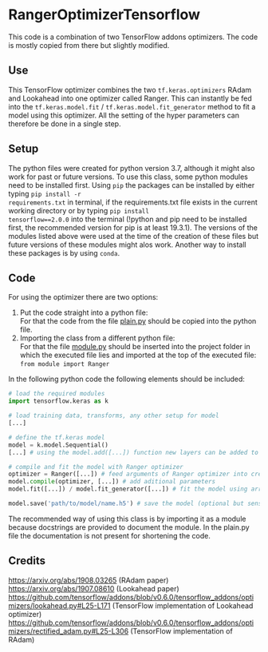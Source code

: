 # RangerOptimizerTensorflow
This code is a combination of two TensorFlow addons optimizers. The code is mostly copied from there but slightly modified.
## Use
This TensorFlow optimizer combines the two <code>tf.keras.optimizers</code> RAdam and Lookahead into one optimizer called Ranger. This can instantly be fed into the <code>tf.keras.model.fit</code> / <code>tf.keras.model.fit_generator</code> method to fit a model using this optimizer. All the setting of the hyper parameters can therefore be done in a single step. 
## Setup
The python files were created for python version 3.7, although it might also work for past or future versions.
To use this class, some python modules need to be installed first. Using <code>pip</code> the packages can be installed by either typing 
<code>pip install -r requirements.txt</code>
in terminal, if the requirements.txt file exists in the current working directory or by typing
<code>pip install tensorflow==2.0.0</code>
into the terminal (!python and pip need to be installed first, the recommended version for pip is at least 19.3.1). The versions of the modules listed above were used at the time of the creation of these files but future versions of these modules might alos work. Another way to install these packages is by using <code>conda</code>.
## Code
For using the optimizer there are two options:
1. Put the code straight into a python file:<br/>
For that the code from the file [plain.py](plain.py) should be copied into the python file.
2. Importing the class from a different python file:<br/>
For that the file [module.py](module.py) should be inserted into the project folder in which the executed file lies and imported at the top of the executed file:<br/>
<code>from module import Ranger</code>
<!---->
In the following python code the following elements should be included:<br/>
```python
# load the required modules
import tensorflow.keras as k

# load training data, transforms, any other setup for model
[...]

# define the tf.keras model
model = k.model.Sequential()
[...] # using the model.add([...]) function new layers can be added to the model

# compile and fit the model with Ranger optimizer
optimizer = Ranger([...]) # feed arguments of Ranger optimizer into creation function
model.compile(optimizer, [...]) # add aditional parameters
model.fit([...]) / model.fit_generator([...]) # fit the model using array data or a generator

model.save('path/to/model/name.h5') # save the model (optional but sensible)
```
The recommended way of using this class is by importing it as a module because docstrings are provided to document the module. In the plain.py file the documentation is not present for shortening the code.
## Credits
https://arxiv.org/abs/1908.03265 (RAdam paper)<br/>
https://arxiv.org/abs/1907.08610 (Lookahead paper)<br/>
https://github.com/tensorflow/addons/blob/v0.6.0/tensorflow_addons/optimizers/lookahead.py#L25-L171 (TensorFlow implementation of Lookahead optimizer)<br/>
https://github.com/tensorflow/addons/blob/v0.6.0/tensorflow_addons/optimizers/rectified_adam.py#L25-L306 (TensorFlow implementation of RAdam)
